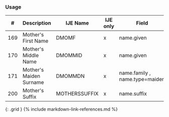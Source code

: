 ### Usage


| **#** |  **Description**   |  **IJE Name**   | IJE only |  **Field**  |  **Type**  | **Value Set**  |
| ---------| ------------- | ------------ | ---------- |---------- | -------- | -------- |
| 169 | Mother's First Name | DMOMF| x|name.given | string |  | 
| 170 | Mother's Middle Name | DMOMMID| x|name.given | string |  | 
| 171 | Mother's Maiden Surname | DMOMMDN| x|name.family , name.type=maiden | string  |  | 
| 200 | Mother's Suffix | MOTHERSSUFFIX| x|name.suffix | string |  | 
{: .grid }
{% include markdown-link-references.md %}

